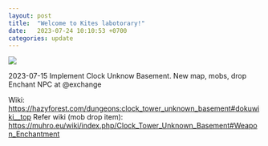 ```yaml
---
layout: post
title:  "Welcome to Kites labotorary!"
date:   2023-07-24 10:10:53 +0700
categories: update
---
```

<img src="https://media.discordapp.net/attachments/1121974498757984337/1129806888876388364/image.png" />

2023-07-15
Implement Clock Unknow Basement.
New map, mobs, drop
Enchant NPC at @exchange

Wiki: https://hazyforest.com/dungeons:clock_tower_unknown_basement#dokuwiki__top
Refer wiki (mob drop item): https://muhro.eu/wiki/index.php/Clock_Tower_Unknown_Basement#Weapon_Enchantment